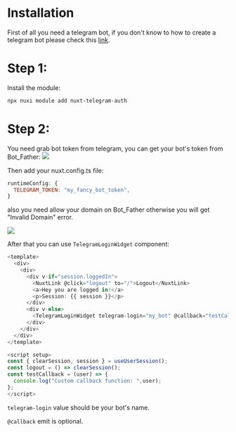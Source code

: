 # Installation

First of all you need a telegram bot, if you don't know to how to create a telegram bot please check this <a href="https://core.telegram.org/bots#how-do-i-create-a-bot">link</a>.

# Step 1:

Install the module:

```bash
npx nuxi module add nuxt-telegram-auth
```

# Step 2:

You need grab bot token from telegram, you can get your bot's token from Bot_Father:
<img src="/telegram-token.png"/>

Then add your nuxt.config.ts file:

```javascript
runtimeConfig: {
  TELEGRAM_TOKEN: "my_fancy_bot_token",
}
```

also you need allow your domain on Bot_Father otherwise you will get "Invalid Domain" error.

<img src="/domain.png"/>

After that you can use `TelegramLoginWidget` component:

```javascript
<template>
  <div>
    <div>
      <div v-if="session.loggedIn">
        <NuxtLink @click="logout" to="/">Logout</NuxtLink>
        <a>Hey you are logged in!</a>
        <p>Session: {{ session }}</p>
      </div>
      <div v-else>
        <TelegramLoginWidget telegram-login="my_bot" @callback="testCallback" />
      </div>
    </div>
  </div>
</template>

<script setup>
const { clearSession, session } = useUserSession();
const logout = () => clearSession();
const testCallback = (user) => {
  console.log("Custom callback function: ",user);
};
</script>
```

`telegram-login` value should be your bot's name.

`@callback` emit is optional.
